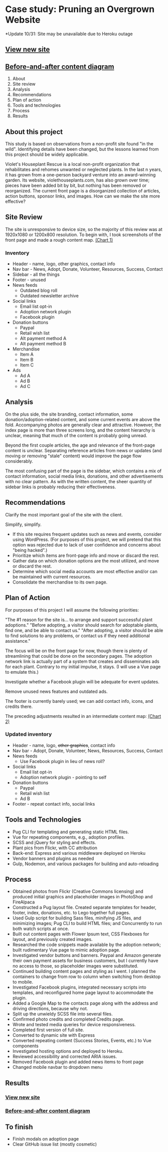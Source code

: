 # Case study: Pruning an Overgrown Website
*Update 10/31: Site may be unavailable due to Heroku outage
## [View new site](https://blooming-shore-64488.herokuapp.com/)
## [Before-and-after content diagram](/blueprints/comparison.png)
1. About
2. Site review
3. Analysis
4. Recommendations
5. Plan of action
6. Tools and technologies
7. Process
8. Results

## About this project

This study is based on observations from a non-profit site found "in the wild". Identifying details have been changed, but the lessons learned from this project should be widely applicable.

Violet's Houseplant Rescue is a local non-profit organization that rehabilitates and rehomes unwanted or neglected plants. In the last n years, it has grown from a one-person backyard venture into an award-winning garden.  Its website, violethouseplants.com, has also grown over time; pieces have been added bit by bit, but nothing has been removed or reorganized. The current front page is a disorganized collection of articles, action buttons, sponsor links, and images. How can we make the site more effective?

## Site Review

The site is unresponsive to device size, so the majority of this review was at 1920x1080 or 1200x800 resolution. To begin with, I took screenshots of the front page and made a rough content map.
[(Chart 1)](/blueprints/before-box-chart.png)

### Inventory
* Header - name, logo, other graphics, contact info
* Nav bar - News, Adopt, Donate, Volunteer, Resources, Success, Contact
* Sidebar - all the things
* Footer - unused
* News feeds
  * Outdated blog roll
  * Outdated newsletter archive
* Social links
  * Email list opt-in
  * Adoption network plugin
  * Facebook plugin
* Donation buttons
  * Paypal
  * Retail wish list
  * Alt payment method A
  * Alt payment method B
* Merchandise
  * Item A
  * Item B
  * Item C
* Ads
  * Ad A
  * Ad B
  * Ad C

## Analysis
On the plus side, the site branding, contact information, some donation/adoption-related content, and some current events are above the fold. Accompanying photos are generally clear and attractive. However, the index page is more than three screens long, and the content hierarchy is unclear, meaning that much of the content is probably going unread.

Beyond the first couple articles, the age and relevance of the front-page content is unclear. Separating reference articles from news or updates (and moving or removing "stale" content) would improve the page flow considerably.

The most confusing part of the page is the sidebar, which contains a mix of contact information, social media links, donations, and other advertisements with no clear pattern. As with the written content, the sheer quantity of sidebar links is probably reducing their effectiveness.

## Recommendations

Clarify the most important goal of the site with the client.

Simplify, simplify. 
* If this site requires frequent updates such as news and events, consider using WordPress. (For purposes of this project, we will pretend that this option was rejected due to lack of user confidence and concerns about "being hacked".)
* Prioritize which items are front-page info and move or discard the rest.
* Gather data on which donation options are the most utilized, and move or discard the rest.
* Determine which social media accounts are most effective and/or can be maintained with current resources.
* Consolidate the merchandise to its own page.

## Plan of Action
For purposes of this project I will assume the following priorities:

"The #1 reason for the site is... to arrange and support successful plant adoptions." 
"Before adopting, a visitor should search for adoptable plants, find one, and be able to contact us." 
"After adopting, a visitor should be able to find solutions to any problems, or contact us if they need additional assistance." 

The focus will be on the front page for now, though there is plenty of streamlining that could be done on the secondary pages.
The adoption network link is actually part of a system that creates and disseminates ads for each plant. Contrary to my initial impulse, it stays. (I will use a Vue page to emulate this.)

Investigate whether a Facebook plugin will be adequate for event updates.

Remove unused news features and outdated ads.

The footer is currently barely used; we can add contact info, icons, and credits there.

The preceding adjustments resulted in an intermediate content map:
[(Chart 2)](/blueprints/after-box-chart.png)


### Updated inventory
* Header - name, logo, ~~other graphics~~, contact info
* Nav bar - Adopt, Donate, Volunteer, News, Resources, Success, Contact
* News feeds
  * Use Facebook plugin in lieu of news roll?
* Social links
  * Email list opt-in
  * Adoption network plugin - pointing to self
* Donation buttons
  * Paypal
  * Retail wish list
  * Ad B
* Footer - repeat contact info, social links

## Tools and Technologies
* Pug CLI for templating and generating static HTML files.
* Vue for repeating components, e.g., adoption profiles.
* SCSS and jQuery for styling and effects.
* Plant pics from Flickr, with CC attribution
* Back-end: Express and various middleware deployed on Heroku
* Vendor banners and plugins as needed
* Gulp, Nodemon, and various packages for building and auto-reloading

## Process
* Obtained photos from Flickr (Creative Commons licensing) and produced initial graphics and placeholder images in PhotoShop and FireAlpaca
* Constructed a Pug layout file. Created separate templates for header, footer, index, donations, etc. to Lego together full pages. 
* Used Gulp script for building Sass files, minifying JS files, and minimizing images; Pug CLI to build HTML files; and Concurrently to run both watch scripts at once.
* Built out content pages with Flower Ipsum text, CSS Flexboxes for layout, and previously created images.
* Researched the code snippets made available by the adoption network; built rudimentary Vue page to mimic adoption page.
* Investigated vendor buttons and banners. Paypal and Amazon generate their own payment assets for business customers, but I currently have no access to those, so placeholder images were substituted.
* Continued building content pages and styling as I went. I planned the containers to change from row to column when switching from desktop to mobile.
* Investigated Facebook plugins, integrated necessary scripts into templates, and reconfigured home page layout to accommodate the plugin.
* Added a Google Map to the contacts page along with the address and driving directions, because why not.
* Split up the unwieldy SCSS file into several files.
* Confirmed photo credits and completed Credits page.
* Wrote and tested media queries for device responsiveness.
* Completed first version of full site.
* Converted to dynamic site with Express
* Converted repeating content (Success Stories, Events, etc.) to Vue components
* Investigated hosting options and deployed to Heroku.
* Reviewed accessibility and corrected ARIA issues.
* Removed Facebook plugin and added news items to front page
* Changed mobile navbar to dropdown menu

## Results
### [View new site](https://blooming-shore-64488.herokuapp.com/)
### [Before-and-after content diagram](/blueprints/comparison.png)

## To finish
* Finish modals on adoption page
* Clear GitHub issue list (mostly cosmetic)
